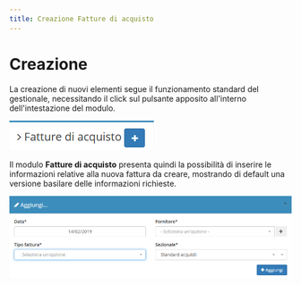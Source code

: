 ```yaml
---
title: Creazione Fatture di acquisto
---
```


# Creazione

La creazione di nuovi elementi segue il funzionamento standard del gestionale, necessitando il click sul pulsante apposito all'interno dell'intestazione del modulo.

![Screenshot creazione fatture di acquisto ](../../../../.gitbook/assets/aggiungerefatturadiacquisto.PNG)

Il modulo **Fatture di acquisto** presenta quindi la possibilità di inserire le informazioni relative alla nuova fattura da creare, mostrando di default una versione basilare delle informazioni richieste.

![Screenshot creazione fatture di acquisto](../../../../.gitbook/assets/campifatturadiacquisto%20%282%29%20%282%29%20%282%29%20%282%29.PNG)

